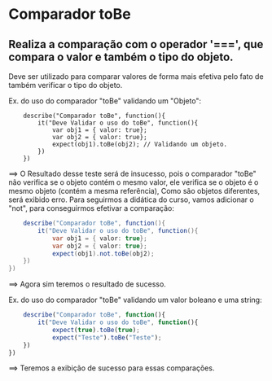 # Comparador toBe
## Realiza a comparação com o operador '===', que compara o valor e também o tipo do objeto.
Deve ser utilizado para comparar valores de forma mais efetiva pelo fato de também verificar o tipo do objeto.

Ex. do uso do comparador "toBe" validando um "Objeto":

```
    describe("Comparador toBe", function(){
        it("Deve Validar o uso do toBe", function(){
            var obj1 = { valor: true};
            var obj2 = { valor: true};
            expect(obj1).toBe(obj2); // Validando um objeto.
        })
    })
```

==> O Resultado desse teste será de insucesso, pois o comparador "toBe" não verifica se o objeto contém o mesmo valor, ele verifica se o objeto é o mesmo objeto (contém a mesma referência),
Como são objetos diferentes, será exibido erro. Para seguirmos a didática do curso, vamos adicionar o "not", para conseguirmos efetivar a comparação:

```java
    describe("Comparador toBe", function(){
        it("Deve Validar o uso do toBe", function(){
            var obj1 = { valor: true};
            var obj2 = { valor: true};
            expect(obj1).not.toBe(obj2);
    })
})
```

==> Agora sim teremos o resultado de sucesso.

Ex. do uso do comparador "toBe" validando um valor boleano e uma string:

```js
    describe("Comparador toBe", function(){
        it("Deve Validar o uso do toBe", function(){
            expect(true).toBe(true);
            expect("Teste").toBe("Teste");
    })
})
```

==> Teremos a exibição de sucesso para essas comparações.
